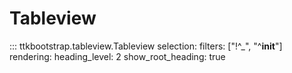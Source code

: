 # Tableview

::: ttkbootstrap.tableview.Tableview
    selection:
        filters: ["!^_", "^__init__"]
    rendering:
        heading_level: 2
        show_root_heading: true